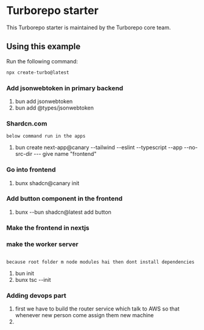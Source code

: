 # Turborepo starter

This Turborepo starter is maintained by the Turborepo core team.

## Using this example

Run the following command:

```sh
npx create-turbo@latest
```



###  Add jsonwebtoken  in primary backend

1. bun add jsonwebtoken 
2. bun add @types/jsonwebtoken


### Shardcn.com 

```
below command run in the apps

```
1. bun create next-app@canary --tailwind --eslint --typescript --app --no-src-dir
--- give name  "frontend"

### Go into frontend 

1. bunx shadcn@canary init 

### Add button component in the frontend 

1. bunx --bun shadcn@latest add button


### Make the frontend  in nextjs 



### make the worker server

```

because root folder m node modules hai then dont install dependencies 

```

1. bun init 
2. bunx tsc --init







###  Adding devops part 

1. first we have to build the router service which talk to  AWS so that whenever new person come assign them new machine  
2. 